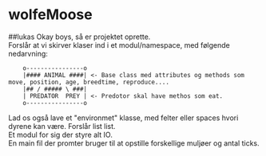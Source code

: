 # wolfeMoose
##lukas
Okay boys, så er projektet oprette. <br>
Forslår at vi skirver klaser ind i et modul/namespace, med følgende nedarvning: <br>
```
	o----------------o 
  	|#### ANIMAL ####| <- Base class med attributes og methods som move, position, age, breedtime, reproduce....
  	|## / ##### \ ###|
  	| PREDATOR  PREY | <- Predotor skal have methos som eat.
  	o----------------o
```
Lad os også lave et "environmet" klasse, med felter eller spaces hvori dyrene kan være. Forslår list list. <br>
Et modul for sig der styre alt IO. <br>
En main fil der promter bruger til at opstille forskellige muljøer og antal ticks. <br>
